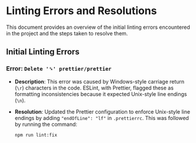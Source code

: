 # Linting Errors and Resolutions

This document provides an overview of the initial linting errors encountered in the project and the steps taken to resolve them.

## Initial Linting Errors

### Error: `Delete '␍' prettier/prettier`

- **Description**: This error was caused by Windows-style carriage return (`\r`) characters in the code. ESLint, with Prettier, flagged these as formatting inconsistencies because it expected Unix-style line endings (`\n`).
- **Resolution**: Updated the Prettier configuration to enforce Unix-style line endings by adding `"endOfLine": "lf"` in `.prettierrc`. This was followed by running the command:

  ```bash
  npm run lint:fix
  ```
